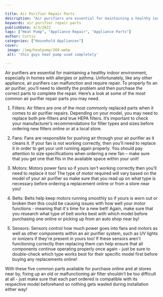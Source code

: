 ```yaml
---

title: Air Purifier Repair Parts
description: "Air purifiers are essential for maintaining a healthy indoor environment, especially in homes with allergies or asthma. Unfortunat...you wont regret reading on"
keywords: air purifier repair parts
publishDate: 4/3/2023
tags: ["Heat Pump", "Appliance Repair", "Appliance Parts"]
author: Curtis
categories: ["Household Appliances"]
cover: 
 image: /img/heatpump/269.webp
 alt: 'this guys heat pump used completely'

---
```


Air purifiers are essential for maintaining a healthy indoor environment, especially in homes with allergies or asthma. Unfortunately, like any other appliance, air purifiers can malfunction and require repair. To properly fix an air purifier, you’ll need to identify the problem and then purchase the correct parts to complete the repair. Here’s a look at some of the most common air purifier repair parts you may need.

1. Filters: Air filters are one of the most commonly replaced parts when it comes to air purifier repairs. Depending on your model, you may need to replace both pre-filters and true HEPA filters. It’s important to check your manufacturer’s recommendations for filter types and sizes before ordering new filters online or at a local store.

2. Fans: Fans are responsible for pushing air through your air purifier as it cleans it. If your fan is not working correctly, then you’ll need to replace it in order to get your unit running again properly. You should pay attention to size specifications when ordering a new fan – make sure that you get one that fits in the available space within your unit! 

3. Motors: Motors power fans so if yours isn't working correctly then you'll need to replace it too! The type of motor required will vary based on the model of your air purifier so make sure that you read up on what type is necessary before ordering a replacement online or from a store near you! 

4. Belts: Belts help keep motors running smoothly so if yours is worn out or broken then this could be causing issues with how well your motor functions - meaning that it's time for a new belt! Again, make sure that you research what type of belt works best with which model before purchasing one online or picking up from an auto shop near by! 

5. Sensors: Sensors control how much power goes into fans and motors as well as other components within an air purifier system, such as UV lights or ionizers if they're present in yours too! If these sensors aren't functioning correctly then replacing them can help ensure that all components continue operating properly once again - just be sure to double-check which type works best for their specific model first before buying any replacements online! 

 With these five common parts available for purchase online and at stores near by, fixing up an old or malfunctioning air filter shouldn't be too difficult at all - just make sure that each part ordered is compatible with its respective model beforehand so nothing gets wasted during installation either way!
